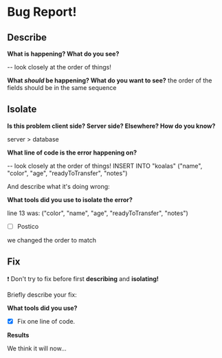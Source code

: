 # Bug Report!

## Describe

**What is happening? What do you see?**

-- look closely at the order of things!

**What _should_ be happening? What do you want to see?**
the order of the fields should be in the same sequence

## Isolate

**Is this problem client side? Server side? Elsewhere? How do you know?**

server > database

**What line of code is the error happening on?**

-- look closely at the order of things!
INSERT INTO "koalas" 
	("name", "color", "age", "readyToTransfer", "notes") 

And describe what it's doing wrong:

**What tools did you use to isolate the error?**

line 13 was:	("color", "name", "age", "readyToTransfer", "notes") 

- [ ] Postico

<!-- Briefly describe how the tool helped you, and how you used it -->
we changed the order to match

## Fix

❗ Don't try to fix before first **describing** and **isolating!**

Briefly describe your fix:

**What tools did you use?**

- [x] Fix one line of code. 



**Results**

<!-- Go back to your original description. Is the app behaving how you want it to, now? Describe the bug, technically: what was your code doing wrong, and how did you fix it. -->

We think it will now...